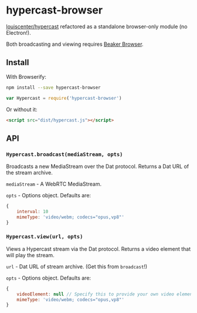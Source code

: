 # hypercast-browser

[louiscenter/hypercast](https://github.com/louiscenter/hypercast) refactored as a standalone browser-only module (no Electron!).

Both broadcasting and viewing requires [Beaker Browser](https://beakerbrowser.com/).

## Install
With Browserify:

```bash
npm install --save hypercast-browser
```

```javascript
var Hypercast = require('hypercast-browser')
```

Or without it:

```html
<script src="dist/hypercast.js"></script>
```

## API
### `Hypercast.broadcast(mediaStream, opts)`
Broadcasts a new MediaStream over the Dat protocol. Returns a Dat URL of the stream archive.

`mediaStream` - A WebRTC MediaStream.

`opts` - Options object. Defaults are:

```javascript
{
    interval: 10
    mimeType: 'video/webm; codecs="opus,vp8"'
}
```

### `Hypercast.view(url, opts)`
Views a Hypercast stream via the Dat protocol. Returns a video element that will play the stream.

`url` - Dat URL of stream archive. (Get this from `broadcast`!)

`opts` - Options object. Defaults are:

```javascript
{
    videoElement: null // Specify this to provide your own video element
    mimeType: 'video/webm; codecs="opus,vp8"'
}
```


